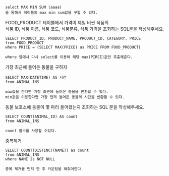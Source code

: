```
select MAX MIN SUM (aaaa)
을 통해서 테이블의 max min sum값을 구할 수 있다.
```
FOOD_PRODUCT 테이블에서 가격이 제일 비싼 식품의   
식품 ID, 식품 이름, 식품 코드, 식품분류, 식품 가격을 조회하는 SQL문을 작성해주세요.   
```
SELECT PRODUCT_ID, PRODUCT_NAME, PRODUCT_CD, CATEGORY, PRICE
from FOOD_PRODUCT
where PRICE = (SELECT MAX(PRICE) as PRICE FROM FOOD_PRODUCT)

where 절에서 다시 select를 이용해 해당 max(PIRCE)값만 추출해준다.
```
가장 최근에 들어온 동물을 구하자
```
SELECT MAX(DATETIME) AS 시간
from ANIMAL_INS

max값을 한다면 가장 최근에 들어온 동물을 반환할 수 있다.
min값을 이용한다면 가장 먼저 들어온 동물의 시간을 반환할 수 있다.
```
동물 보호소에 동물이 몇 마리 들어왔는지 조회하는 SQL 문을 작성해주세요.   
```
SELECT COUNT(ANIMAL_ID) AS count
from ANIMAL_INS

count 함수를 사용할 수있다.
```
중복제거
```
SELECT COUNT(DISTINCT(NAME)) as count
from ANIMAL_INS
where NAME is NOT NULL

중복 제거를 먼저 한 후 카운팅을 해줘야한다.
```

